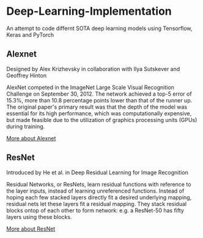 # Deep-Learning-Implementation

An attempt to code differnt SOTA deep learning models using Tensorflow, Keras and PyTorch

## Alexnet

Designed by Alex Krizhevsky in collaboration with Ilya Sutskever and Geoffrey Hinton

AlexNet competed in the ImageNet Large Scale Visual Recognition Challenge on September 30, 2012. The network achieved a top-5 error of 15.3%, more than 10.8 percentage points lower than that of the runner up. The original paper's primary result was that the depth of the model was essential for its high performance, which was computationally expensive, but made feasible due to the utilization of graphics processing units (GPUs) during training.

[More about Alexnet](https://paperswithcode.com/paper/imagenet-classification-with-deep)

## ResNet

Introduced by He et al. in Deep Residual Learning for Image Recognition

Residual Networks, or ResNets, learn residual functions with reference to the layer inputs, instead of learning unreferenced functions. Instead of hoping each few stacked layers directly fit a desired underlying mapping, residual nets let these layers fit a residual mapping. They stack residual blocks ontop of each other to form network: e.g. a ResNet-50 has fifty layers using these blocks.

[More about ResNet](https://paperswithcode.com/method/resnet)
